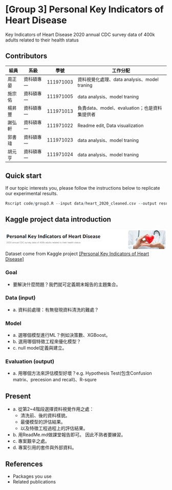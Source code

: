 # [Group 3] Personal Key Indicators of Heart Disease
Key Indicators of Heart Disease
2020 annual CDC survey data of 400k adults related to their health status

## Contributors
|組員|系級|學號|工作分配|
|-|-|-|-|
|周正晏|資科碩專一|111971003|資料視覺化處理、data analysis、model traning| 
|施宗佑|資科碩專一|111971005|data analysis、model traning| 
|楊昇豐|資科碩專一|111971013|負責data、model、evaluation；也是資料集提供者|
|謝弘軒|資科碩專一|111971022|Readme edit, Data visualization| 
|郭書瑋|資科碩專一|111971023|data analysis、model traning| 
|胡元亨|資科碩專一|111971024|data analysis、model traning| 


## Quick start
If our topic interests you, please follow the instructions below to replicate our experimental results.
```R
Rscript code/group3.R --input data/heart_2020_cleaned.csv --output results/performance.tsv
```

## Kaggle project data introduction
![](data/Kaggle_image_1.png)
Dataset come from Kaggle project [[Personal Key Indicators of Heart Disease]](https://www.kaggle.com/datasets/kamilpytlak/personal-key-indicators-of-heart-disease)

### Goal
* 要解決什麼問題？我們就可定義期末報告的主題集合。

### Data (input)
* a. 資料前處理：有無發現資料清洗的難處？

### Model
* a. 選哪個模型進行ML？例如決策數、XGBoost。
* b. 選用哪個特徵工程來優化模型？
* c. null model定義與建立。

### Evaluation (output)
* a. 用哪個方法來評估模型好壞？e.g. Hypothesis Test(包含Confusion matrix、precesion and recall)、R-squre


## Present
* a. 從第2~4階段選擇資料視覺作用之處：
  * 清洗前、後的資料樣貌。
  * 最優模型的評估結果。
  * 以及特徵工程過程上的評估結果。
* b. 用ReadMe.md做課堂報告即可。 因此不熟者要練習。
* c. 專案艱辛之處。
* d. 專案引用的套件與外部資料。

## References
* Packages you use
* Related publications
